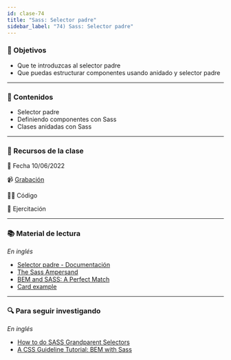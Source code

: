 ```yaml
---
id: clase-74
title: "Sass: Selector padre"
sidebar_label: "74) Sass: Selector padre"
---
```


### 🏁 Objetivos

- Que te introduzcas al selector padre
- Que puedas estructurar componentes usando anidado y selector padre

---

### 📝 Contenidos

- Selector padre
- Definiendo componentes con Sass
- Clases anidadas con Sass

---

### 🚀 Recursos de la clase

📆 Fecha 10/06/2022

📹 [Grabación](https://us02web.zoom.us/rec/share/44jt3oFTn6BvVzjAaCCmV-9kYtIy1K8b4ngVSOL6SoTOPGvvMasCxh89V4fXgHQC.j5rulOkJuu8H5As0)

👩‍💻 Código

💪 Ejercitación

---

### 📚 Material de lectura

_En inglés_

- [Selector padre - Documentación](https://sass-lang.com/documentation/style-rules/parent-selector)
- [The Sass Ampersand](https://css-tricks.com/the-sass-ampersand/)
- [BEM and SASS: A Perfect Match](https://medium.com/@andrew_barnes/bem-and-sass-a-perfect-match-5e48d9bc3894)
- [Card example](https://dev.to/alexbeje/bem-block-element-modifier-3fgn)

---

### 🔍 Para seguir investigando

_En inglés_

- [How to do SASS Grandparent Selectors](https://codeburst.io/how-to-do-sass-grandparent-selectors-b8666dcaf961)
- [A CSS Guideline Tutorial: BEM with Sass](https://assist-software.net/blog/css-guideline-tutorial-bem-sass)
